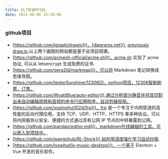 ```yaml
---
title: EL7安装MYSQL
date: 2021-06-06 15:38:06
---
```



### github项目
* [https://github.com/jgraph/drawio]()，[diagrams.net](), [previously draw.io](),以上两个画图的网站都是基于此项目搭建。
* [https://github.com/acmesh-official/acme.sh]()，acme.sh 实现了 acme 协议, 可以从 letsencrypt 生成免费的证书.
* [https://github.com/gera2ld/markmap]()，可以将 Markdown 笔记转换成思维导图。
* [https://github.com/testerSunshine/12306]()，python项目，12306智能刷票，订票。
* [https://github.com/WyattBlue/auto-editor](),通过分析部分静音并将其切割出来自动编辑视频和音频的命令行应用程序，自动剪辑视频。
* [https://github.com/yuxinghui1024/frp]()，frp 是一个专注于内网穿透的高性能的反向代理应用，支持 TCP、UDP、HTTP、HTTPS 等多种协议。可以将内网服务以安全、便捷的方式通过具有公网 IP 节点的中转暴露到公网。
* [https://github.com/pandao/editor.md]()，markdown在线编辑的工具，可以嵌入到项目中。
* [https://github.com/wangshub/RL-Stock](),如何用深度强化学习自动炒股.
* [https://github.com/lyswhut/lx-music-desktop]()，一个基于 Electron + Vue 开发的音乐软件。
